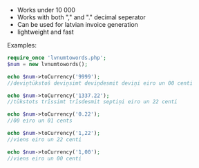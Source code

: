 * Works under 10 000
* Works with both "," and "." decimal seperator
* Can be used for latvian invoice generation
* lightweight and fast

Examples:
```php
require_once 'lvnumtowords.php';
$num = new lvnumtowords();

echo $num->toCurrency('9999');
//deviņtūkstoš deviņsimt deviņdesmit deviņi eiro un 00 centi

echo $num->toCurrency('1337.22');
//tūkstots trīssimt trīsdesmit septiņi eiro un 22 centi

echo $num->toCurrency('0.22');
//00 eiro un 01 cents

echo $num->toCurrency('1,22');
//viens eiro un 22 centi

echo $num->toCurrency('1,00');
//viens eiro un 00 centi
```
